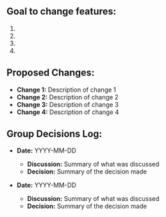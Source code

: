 ## Goal to change features:
1.
2.
3.
4.

## Proposed Changes:
- **Change 1:** Description of change 1
- **Change 2:** Description of change 2
- **Change 3:** Description of change 3
- **Change 4:** Description of change 4

## Group Decisions Log:
- **Date:** YYYY-MM-DD
  - **Discussion:** Summary of what was discussed
  - **Decision:** Summary of the decision made

- **Date:** YYYY-MM-DD
  - **Discussion:** Summary of what was discussed
  - **Decision:** Summary of the decision made

